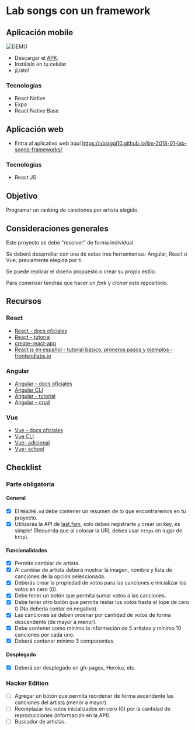 # Lab songs con un framework

## Aplicación mobile

![DEMO](https://user-images.githubusercontent.com/36829304/48010726-24da7380-e0ec-11e8-80ef-36266d185afc.jpeg)

* Descargar el [APK](https://drive.google.com/file/d/1NvzLrjwjsdOepFJvXc2iVd0vxrCwP3Kf/view?usp=sharing "APK").
* Instálalo en tu celular.
* ¡Listo!

### Tecnologías

* React Native
* Expo
* React Native Base


## Aplicación web

* Entra al aplicativo web aquí https://vbiaggi10.github.io/lim-2018-01-lab-songs-frameworks/

### Tecnologías

* React JS

## Objetivo

Programar un ranking de canciones por artista elegido.

## Consideraciones generales

Este proyecto se debe "resolver" de forma individual.

Se deberá desarrollar con una de estas tres herramientas: Angular, 
React o Vue; previamente elegida por ti.

Se puede replicar el diseño propuesto o crear su propio estilo.

Para comenzar tendrás que hacer un _fork_ y _clonar_ este repositorio.

## Recursos

### React

* [React - docs oficiales](https://reactjs.org/)
* [React - tutorial](https://egghead.io/courses/the-beginner-s-guide-to-react)
* [create-react-app](https://github.com/facebook/create-react-app)
* [React js en español - tutorial básico, primeros pasos y ejemplos - frontendlabs.io](https://frontendlabs.io/3158--react-js-espanol-tutorial-basico-primeros-pasos-ejemplos)

### Angular

* [Angular - docs oficiales](https://angular.io/)
* [Angular CLI](https://cli.angular.io/)
* [Angular - tutorial](https://www.youtube.com/watch?v=0eWrpsCLMJQ&list=PLC3y8-rFHvwhBRAgFinJR8KHIrCdTkZcZ)
* [Angular - crud](https://www.youtube.com/watch?v=6wVolJfXn1c)

### Vue

* [Vue - docs oficiales](https://vuejs.org/)
* [Vue CLI](https://cli.vuejs.org/)
* [Vue- adicional](https://scotch.io/search?q=vue)
* [Vue- school](https://vueschool.io/)


## Checklist

### Parte obligatoria

#### General

* [x] El `README.md` debe contener un resumen de lo que encontraremos en tu 
proyecto.
* [x] Utilizarás la API de [last.fam](https://www.last.fm/api), solo debes 
registrarte y crear un key, es simple! (Recuerda que al colocar la URL 
debes usar `https` en lugar de `http`).

#### Funcionalidades

* [x] Permite cambiar de artista.
* [x] Al cambiar de artista deberá mostrar la imagen, nombre y lista de 
canciones de la opción seleccionada.
* [x] Deberás crear la propiedad de votos para las canciones e inicializar 
los votos en cero (0).
* [x] Debe tener un botón que permita sumar votos a las canciones.
* [x] Debe tener otro botón que permita restar los votos hasta el tope de 
cero 0 (No debería contar en negativo).
* [x] Las canciones se deben ordenar por cantidad de votos de forma 
descendente (de mayor a menor).
* [x] Debe contener como mínimo la información de 5 artistas y mínimo 10 
canciones por cada uno.
* [x] Deberá contener mínimo 3 componentes.

#### Desplegado

* [x] Deberá ser desplegado en gh-pages, Heroku, etc.

### Hacker Edition

* [ ] Agregar un botón que permita reordenar de forma ascendente las 
canciones del artista (menor a mayor).
* [ ] Reemplazar los votos inicializados en cero (0) por la cantidad de 
reproducciones (información en la API).
* [ ] Buscador de artistas.
